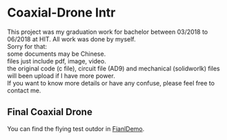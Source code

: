 # Coaxial-Drone Intr
This project was my graduation work for bachelor between 03/2018 to 06/2018 at HIT. All work was done by myself.  
Sorry for that:  
  some documents may be Chinese.  
  files just include pdf, image, video.  
  the original code (c file), circuit file (AD9) and mechanical (solidworlk) files will been upload if I have more power.  
If you want to know more details or have any confuse, please feel free to contact me.

## Final Coaxial Drone
You can find the flying test outdor in [FianlDemo](/FianalDemo).


